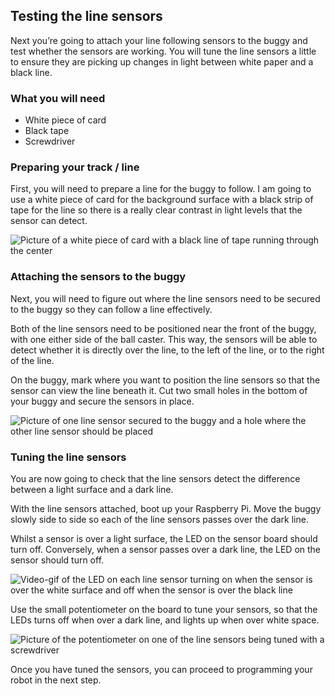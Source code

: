 [comment]: # (
Is this step open? Y/N
If so, short description of this step:
Related links:
Related files:
)

## Testing the line sensors

Next you’re going to attach your line following sensors to the buggy and test whether the sensors are working. You will tune the line sensors a little to ensure they are picking up changes in light between white paper and a black line.

### What you will need

+ White piece of card
+ Black tape
+ Screwdriver

### Preparing your track / line

First, you will need to prepare a line for the buggy to follow. I am going to use a white piece of card for the background surface with a black strip of tape for the line so there is a really clear contrast in light levels that the sensor can detect.

![Picture of a white piece of card with a black line of tape running through the center](images/)

### Attaching the sensors to the buggy

Next, you will need to figure out where the line sensors need to be secured to the buggy so they can follow a line effectively.

Both of the line sensors need to be positioned near the front of the buggy, with one either side of the ball caster. This way, the sensors will be able to detect whether it is directly over the line, to the left of the line, or to the right of the line. 

On the buggy, mark where you want to position the line sensors so that the sensor can view the line beneath it. Cut two small holes in the bottom of your buggy and secure the sensors in place.

<!-- include the range of distance the sensors should be from the surface -->

![Picture of one line sensor secured to the buggy and a hole where the other line sensor should be placed](images/)

### Tuning the line sensors

You are now going to check that the line sensors detect the difference between a light surface and a dark line.

With the line sensors attached, boot up your Raspberry Pi. Move the buggy slowly side to side so each of the line sensors passes over the dark line.

Whilst a sensor is over a light surface, the LED on the sensor board should turn off. Conversely, when a sensor passes over a dark line, the LED on the sensor should turn off.

![Video-gif of the LED on each line sensor turning on when the sensor is over the white surface and off when the sensor is over the black line](images/)

<!-- Re-write and further explain the following paragraph -->

Use the small potentiometer on the board to tune your sensors, so that the LEDs turns off when over a dark line, and lights up when over white space.

![Picture of the potentiometer on one of the line sensors being tuned with a screwdriver](images/)

Once you have tuned the sensors, you can proceed to programming your robot in the next step.